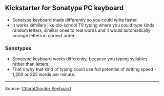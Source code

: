## Kickstarter for Sonatype PC keyboard

* Sonatype keyboard made differently so you could write faster. 
* It works simillary like old-school T9 typing where you could type kinda random letters, simillar ones to real words and it would automatically arrange letters in correct order.

### Senotypes
* Sonatype keyboard works differently, because you typing syllables rather than letters. 
* That's why that kind of typing could use full potential of writing speed - 1,200 or 225 words per minute.
---
Source:
[CharaChorder Keyboard](https://www.charachorder.com)